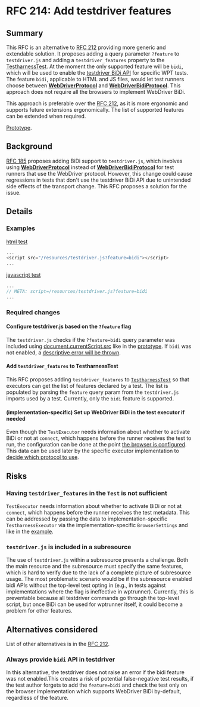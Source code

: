 # RFC 214: Add testdriver features

## Summary

This RFC is an alternative to [RFC 212](https://github.com/web-platform-tests/rfcs/pull/212) providing more generic and extendable solution. It proposes adding a query parameter `?feature` to `testdriver.js` and adding a `testdriver_features` property to the [TestharnessTest](https://github.com/web-platform-tests/wpt/pull/49122/files#diff-8f280b64b0700ab9b4b343adabc7ff4d5ea4b1f45cb6c4bd7f50a19b21ebdb8cR169). At the moment the only supported feature will be `bidi`, which will be used to enable the [testdriver BiDi API](https://github.com/web-platform-tests/rfcs/blob/master/rfcs/testdriver_bidi.md) for specific WPT tests. The feature `bidi`, applicable to HTML and JS files, would let test runners choose between [**WebDriverProtocol**](https://github.com/web-platform-tests/wpt/pull/49122/files#diff-c2f15328bc1ddfa8fb93c09ae41651e2bcfdad4f257932263a3e92c3f8deffceR277) and [**WebDriverBidiProtocol**](https://github.com/web-platform-tests/wpt/pull/49122/files#diff-c2f15328bc1ddfa8fb93c09ae41651e2bcfdad4f257932263a3e92c3f8deffceR279). This approach does not require all the browsers to implement WebDriver BiDi.

This approach is preferable over the [RFC 212](https://github.com/web-platform-tests/rfcs/pull/212), as it is more ergonomic and supports future extensions ergonomically. The list of supported features can be extended when required.

[Prototype](https://github.com/web-platform-tests/wpt/pull/49122).

## Background

[RFC 185](https://github.com/web-platform-tests/rfcs/blob/master/rfcs/testdriver_bidi.md) proposes adding BiDi support to  `testdriver.js`, which involves using [**WebDriverProtocol**](https://github.com/web-platform-tests/wpt/blob/f54cd920024da0857fdc5b036f16a7d1fd8792fd/tools/wptrunner/wptrunner/executors/executorwebdriver.py#L587) instead of [**WebDriverBidiProtocol**](https://github.com/web-platform-tests/wpt/blob/f54cd920024da0857fdc5b036f16a7d1fd8792fd/tools/wptrunner/wptrunner/executors/executorwebdriver.py#L679) for test runners that use the WebDriver protocol. However, this change could cause regressions in tests that don't use the testdriver BiDi API due to unintended side effects of the transport change. This RFC proposes a solution for the issue.

## Details

### Examples

[html test](https://github.com/web-platform-tests/wpt/blob/117958ef4317d8ed16e9ea6ae63da30262f3b875/infrastructure/webdriver/bidi/subscription.html#L6)
```javascript
...
<script src="/resources/testdriver.js?feature=bidi"></script>
...
```
[javascript test](https://github.com/web-platform-tests/wpt/blob/117958ef4317d8ed16e9ea6ae63da30262f3b875/infrastructure/webdriver/bidi/subscription.window.js#L2)
```javascript
...
// META: script=/resources/testdriver.js?feature=bidi
...
```

### Required changes

#### Configure testdriver.js based on the `?feature` flag

The `testdriver.js` checks if the `?feature=bidi` query parameter was included using [document.currentScript.src](https://developer.mozilla.org/en-US/docs/Web/API/Document/currentScript) like in the [prototype](https://github.com/web-platform-tests/wpt/pull/49122/files#diff-1fe2b624679a3150e5c86f84682c5901b715dad750096a524e8cb23939e5590fR16). If `bidi` was not enabled, a [descriptive error will be thrown](https://github.com/web-platform-tests/wpt/pull/49122/files#diff-1fe2b624679a3150e5c86f84682c5901b715dad750096a524e8cb23939e5590fR22).

#### Add `testdriver_features` to TestharnessTest

This RFC proposes adding `testdriver_features` to [`TestharnessTest`](https://github.com/web-platform-tests/wpt/pull/49122/files#diff-8f280b64b0700ab9b4b343adabc7ff4d5ea4b1f45cb6c4bd7f50a19b21ebdb8cR169) so that executors can get the list of features declared by a test. The list is populated by parsing the `feature` query param from the `testdriver.js` imports used by a test. Currently, only the `bidi` feature is supported.

#### (implementation-specific) Set up WebDriver BiDi in the test executor if needed

Even though the `TestExecutor` needs information about whether to activate BiDi or not at `connect`, which happens before the runner receives the test to run, the configuration can be done at the point [the browser is configured](https://github.com/web-platform-tests/wpt/pull/49122/files#diff-0df24b5b583c460182e687f7dc7a6a79dd2cd3389bc4a96f48483f60fceb51f7R275). This data can be used later by the specific executor implementation to [decide which protocol to use](https://github.com/web-platform-tests/wpt/pull/49122/files#diff-0df24b5b583c460182e687f7dc7a6a79dd2cd3389bc4a96f48483f60fceb51f7R275).

## Risks

### Having `testdriver_features` in the `Test` is not sufficient

`TestExecutor` needs information about whether to activate BiDi or not at `connect`, which happens before the runner receives the test metadata. This can be addressed by passing the data to implementation-specific `TestharnessExecutor` via the implementation-specific `BrowserSettings` and  like in the [example](https://github.com/web-platform-tests/wpt/pull/49122/files#diff-0df24b5b583c460182e687f7dc7a6a79dd2cd3389bc4a96f48483f60fceb51f7R269).

### `testdriver.js` is included in a subresource

The use of `testdriver.js` within a subresource presents a challenge. Both the main resource and the subresource must specify the same features, which is hard to verify due to the lack of a complete picture of subresource usage. The most problematic scenario would be if the subresource enabled bidi APIs without the top-level test opting in (e.g., in tests against implementations where the flag is ineffective in wptrunner). Currently, this is preventable because all testdriver commands go through the top-level script, but once BiDi can be used for wptrunner itself, it could become a problem for other features.

## Alternatives considered

List of other alternatives is in the [RFC 212](https://github.com/web-platform-tests/rfcs/pull/212).

### Always provide `bidi` API in testdriver

In this alternative, the testdriver does not raise an error if the bidi feature was not enabled.This creates a risk of potential false-negative test results, if the test author forgets to add the `feature=bidi` and check the test only on the browser implementation which supports WebDriver BiDi by-default, regardless of the feature.
